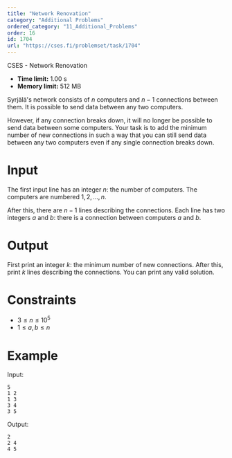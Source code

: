 ```yaml
---
title: "Network Renovation"
category: "Additional Problems"
ordered_category: "11_Additional_Problems"
order: 16
id: 1704
url: "https://cses.fi/problemset/task/1704"
---
```


CSES - Network Renovation

  * **Time limit:** 1.00 s
  * **Memory limit:** 512 MB

Syrjälä's network consists of $n$ computers and $n-1$ connections between
them. It is possible to send data between any two computers.

However, if any connection breaks down, it will no longer be possible to send
data between some computers. Your task is to add the minimum number of new
connections in such a way that you can still send data between any two
computers even if any single connection breaks down.

# Input

The first input line has an integer $n$: the number of computers. The
computers are numbered $1,2,\dots,n$.

After this, there are $n-1$ lines describing the connections. Each line has
two integers $a$ and $b$: there is a connection between computers $a$ and $b$.

# Output

First print an integer $k$: the minimum number of new connections. After this,
print $k$ lines describing the connections. You can print any valid solution.

# Constraints

  * $3 \le n \le 10^5$
  * $1 \le a,b \le n$

# Example

Input:

    
    
    5
    1 2
    1 3
    3 4
    3 5
    

Output:

    
    
    2
    2 4
    4 5
    


